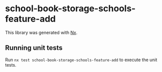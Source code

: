 # school-book-storage-schools-feature-add

This library was generated with [Nx](https://nx.dev).

## Running unit tests

Run `nx test school-book-storage-schools-feature-add` to execute the unit tests.
